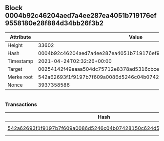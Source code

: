 ## Block 0004b92c46204aed7a4ee287ea4051b719176ef9558180e28f884d34bb26f3b2

Attribute | Value
--- | ---
Height | 33602
Hash | 0004b92c46204aed7a4ee287ea4051b719176ef9558180e28f884d34bb26f3b2
Timestamp | 2021-04-24T02:32:26+00:00
Target | 00254142f49eaaa504dc75712e8378ad5316cbcead634704b3734b6271167cc4
Merke root | 542a62693f1f9197b7f609a0086d5246c04b07428150c624d547848f61ba9f88
Nonce | 3937358586

```

```

### Transactions

Hash | Amount
--- | ---
[542a62693f1f9197b7f609a0086d5246c04b07428150c624d547848f61ba9f88](542a62693f1f9197b7f609a0086d5246c04b07428150c624d547848f61ba9f88.md) | 10.00000000 SKEPTI 
